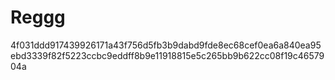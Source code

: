 # Reggg

4f031ddd917439926171a43f756d5fb3b9dabd9fde8ec68cef0ea6a840ea95ebd3339f82f5223ccbc9eddff8b9e11918815e5c265bb9b622cc08f19c4657904a

